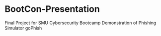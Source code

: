 # BootCon-Presentation

Final Project for SMU Cybersecurity Bootcamp
Demonstration of Phishing Simulator goPhish
